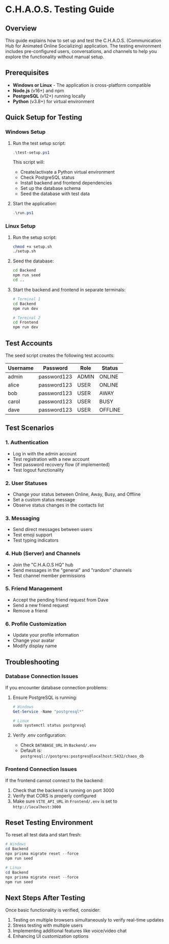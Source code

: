 # C.H.A.O.S. Testing Guide

## Overview

This guide explains how to set up and test the C.H.A.O.S. (Communication Hub for Animated Online Socializing) application. The testing environment includes pre-configured users, conversations, and channels to help you explore the functionality without manual setup.

## Prerequisites

- **Windows or Linux** - The application is cross-platform compatible
- **Node.js** (v16+) and npm
- **PostgreSQL** (v12+) running locally
- **Python** (v3.8+) for virtual environment

## Quick Setup for Testing

### Windows Setup

1. Run the test setup script:
   ```powershell
   .\test-setup.ps1
   ```

   This script will:
   - Create/activate a Python virtual environment
   - Check PostgreSQL status
   - Install backend and frontend dependencies
   - Set up the database schema
   - Seed the database with test data

2. Start the application:
   ```powershell
   .\run.ps1
   ```

### Linux Setup

1. Run the setup script:
   ```bash
   chmod +x setup.sh
   ./setup.sh
   ```

2. Seed the database:
   ```bash
   cd Backend
   npm run seed
   cd ..
   ```

3. Start the backend and frontend in separate terminals:
   ```bash
   # Terminal 1
   cd Backend
   npm run dev
   
   # Terminal 2
   cd Frontend
   npm run dev
   ```

## Test Accounts

The seed script creates the following test accounts:

| Username | Password    | Role  | Status |
|----------|-------------|-------|--------|
| admin    | password123 | ADMIN | ONLINE |
| alice    | password123 | USER  | ONLINE |
| bob      | password123 | USER  | AWAY   |
| carol    | password123 | USER  | BUSY   |
| dave     | password123 | USER  | OFFLINE|

## Test Scenarios

### 1. Authentication

- Log in with the admin account
- Test registration with a new account
- Test password recovery flow (if implemented)
- Test logout functionality

### 2. User Statuses

- Change your status between Online, Away, Busy, and Offline
- Set a custom status message
- Observe status changes in the contacts list

### 3. Messaging

- Send direct messages between users
- Test emoji support
- Test typing indicators

### 4. Hub (Server) and Channels

- Join the "C.H.A.O.S HQ" hub
- Send messages in the "general" and "random" channels
- Test channel member permissions

### 5. Friend Management

- Accept the pending friend request from Dave
- Send a new friend request
- Remove a friend

### 6. Profile Customization

- Update your profile information
- Change your avatar
- Modify display name

## Troubleshooting

### Database Connection Issues

If you encounter database connection problems:

1. Ensure PostgreSQL is running:
   ```powershell
   # Windows
   Get-Service -Name "postgresql*"
   
   # Linux
   sudo systemctl status postgresql
   ```

2. Verify .env configuration:
   - Check `DATABASE_URL` in `Backend/.env`
   - Default is: `postgresql://postgres:postgres@localhost:5432/chaos_db`

### Frontend Connection Issues

If the frontend cannot connect to the backend:

1. Check that the backend is running on port 3000
2. Verify that CORS is properly configured
3. Make sure `VITE_API_URL` in `Frontend/.env` is set to `http://localhost:3000`

## Reset Testing Environment

To reset all test data and start fresh:

```powershell
# Windows
cd Backend
npx prisma migrate reset --force
npm run seed

# Linux
cd Backend
npx prisma migrate reset --force
npm run seed
```

## Next Steps After Testing

Once basic functionality is verified, consider:

1. Testing on multiple browsers simultaneously to verify real-time updates
2. Stress testing with multiple users
3. Implementing additional features like voice/video chat
4. Enhancing UI customization options
